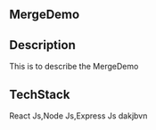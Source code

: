 ## MergeDemo
## Description
This is to describe the MergeDemo
## TechStack
React Js,Node Js,Express Js
dakjbvn